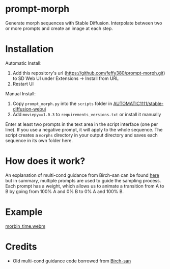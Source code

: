 # prompt-morph
Generate morph sequences with Stable Diffusion. Interpolate between two or more prompts and create an image at each step.

# Installation
Automatic Install:
1. Add this repository's url (https://github.com/feffy380/prompt-morph.git) to SD Web UI under Extensions -> Install from URL
2. Restart UI

Manual Install:
1. Copy `prompt_morph.py` into the `scripts` folder in [AUTOMATIC1111/stable-diffusion-webui](https://github.com/AUTOMATIC1111/stable-diffusion-webui)
2. Add `moviepy==1.0.3` to `requirements_versions.txt` or install it manually

Enter at least two prompts in the text area in the script interface (one per line). If you use a negative prompt, it will apply to the whole sequence.
The script creates a `morphs` directory in your output directory and saves each sequence in its own folder here.  

# How does it work?
An explanation of multi-cond guidance from Birch-san can be found [here](https://www.reddit.com/r/StableDiffusion/comments/xr7wwf/sequential_token_weighting_invented_by/iqdm5ya/) but in summary, multiple prompts are used to guide the sampling process. Each prompt has a weight, which allows us to animate a transition from A to B by going from 100% A and 0% B to 0% A and 100% B.

# Example
[morbin_time.webm](https://user-images.githubusercontent.com/114889020/193788624-872bc76c-d045-458f-8e9c-8a13815017e8.webm)

# Credits
- Old multi-cond guidance code borrowed from [Birch-san](https://github.com/Birch-san/stable-diffusion/blob/birch-mps-waifu/scripts/txt2img_fork.py)

